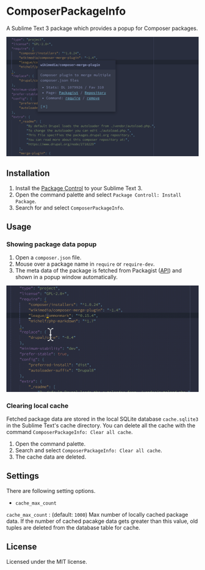 # ComposerPackageInfo

A Sublime Text 3 package which provides a popup for Composer packages.

![Capture](https://raw.githubusercontent.com/gh640/SublimeComposerPackageInfo/master/assets/capture.png)


## Installation

1. Install the [Package Control](https://packagecontrol.io/installation) to your Sublime Text 3.
2. Open the command palette and select `Package Controll: Install Package`.
3. Search for and select `ComposerPackageInfo`.


## Usage

### Showing package data popup

1. Open a `composer.json` file.
2. Mouse over a package name in `require` or `require-dev`.
3. The meta data of the package is fetched from Packagist ([API](https://packagist.org/apidoc)) and shown in a popup window automatically.

![Capture](https://raw.githubusercontent.com/gh640/SublimeComposerPackageInfo/master/assets/capture.gif)

### Clearing local cache

Fetched package data are stored in the local SQLite database `cache.sqlite3` in the Sublime Text's cache directory. You can delete all the cache with the command `ComposerPackageInfo: Clear all cache`.

1. Open the command palette.
2. Search and select `ComposerPackageInfo: Clear all cache`.
3. The cache data are deleted.


## Settings

There are following setting options.

- `cache_max_count`

`cache_max_count`
: (default: `1000`) Max number of locally cached package data. If the number of cached pacakge data gets greater than this value, old tuples are deleted from the database table for cache.


## License

Licensed under the MIT license.
